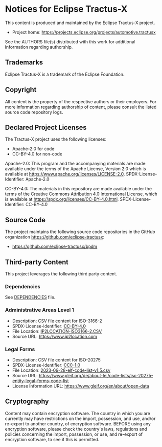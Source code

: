 # Notices for Eclipse Tractus-X

This content is produced and maintained by the Eclipse Tractus-X project.

* Project home: https://projects.eclipse.org/projects/automotive.tractusx

See the AUTHORS file(s) distributed with this work for additional information regarding authorship.

## Trademarks

Eclipse Tractus-X is a trademark of the Eclipse Foundation.

## Copyright

All content is the property of the respective authors or their employers. For
more information regarding authorship of content, please consult the listed
source code repository logs.

## Declared Project Licenses

The Tractus-X project uses the following licenses:

- Apache-2.0 for code
- CC-BY-4.0 for non-code

Apache-2.0:
This program and the accompanying materials are made available under the terms of the Apache License, Version 2.0 which is available at https://www.apache.org/licenses/LICENSE-2.0.
SPDX-License-Identifier: Apache-2.0

CC-BY-4.0:
The materials in this repository are made available under the terms of the Creative Commons Attribution 4.0 International License, which is available at https://spdx.org/licenses/CC-BY-4.0.html.
SPDX-License-Identifier: CC-BY-4.0

## Source Code

The project maintains the following source code repositories
in the GitHub organization https://github.com/eclipse-tractusx:

* https://github.com/eclipse-tractusx/bpdm

## Third-party Content

This project leverages the following third party content.

### Dependencies

See [DEPENDENCIES](DEPENDENCIES) file.

### Administrative Areas Level 1

- Description: CSV file content for ISO-3166-2
- SPDX-License-Identifier: [CC-BY-4.0](bpdm-pool/src/main/resources/regions/LICENSE.TXT)
- File Location: [IP2LOCATION-ISO3166-2.CSV](bpdm-pool/src/main/resources/regions/IP2LOCATION-ISO3166-2.CSV)
- Source URL: https://www.ip2location.com

### Legal Forms

- Description: CSV file content for ISO-20275
- SPDX-License-Identifier: [CC0-1.0](LICENSES/CC0-1.0.txt)
- File Location: [2023-09-28-elf-code-list-v1.5.csv](bpdm-pool/src/main/resources/legalforms/2023-09-28-elf-code-list-v1.5.csv)
- Source URL: https://www.gleif.org/de/about-lei/code-lists/iso-20275-entity-legal-forms-code-list
- License Information URL: https://www.gleif.org/en/about/open-data

## Cryptography

Content may contain encryption software. The country in which you are currently
may have restrictions on the import, possession, and use, and/or re-export to
another country, of encryption software. BEFORE using any encryption software,
please check the country's laws, regulations and policies concerning the import,
possession, or use, and re-export of encryption software, to see if this is
permitted.